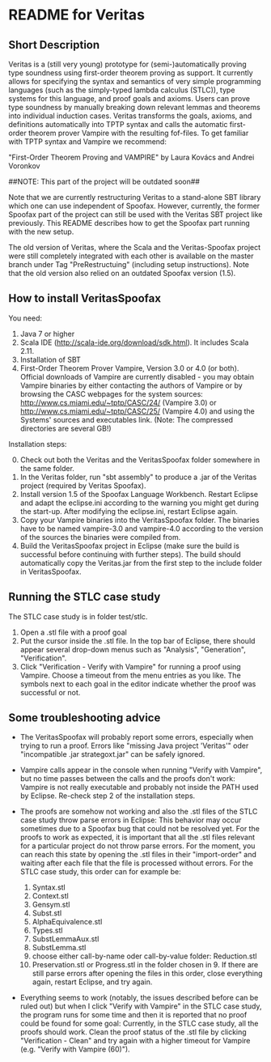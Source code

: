# README for Veritas ###

## Short Description ##

Veritas is a (still very young) prototype for (semi-)automatically proving type soundness using first-order theorem proving as support. It currently allows for specifying the syntax and semantics of very simple programming languages (such as the simply-typed lambda calculus (STLC)), type systems for this language, and proof goals and axioms. Users can prove type soundness by manually breaking down relevant lemmas and theorems into individual induction cases. Veritas transforms the goals, axioms, and definitions automatically into TPTP syntax and calls the automatic  first-order theorem prover Vampire with the resulting fof-files. To get familiar with TPTP syntax and Vampire we recommend:

"First-Order Theorem Proving and VAMPIRE" by Laura Kovács and Andrei Voronkov

##NOTE: This part of the project will be outdated soon##

Note that we are currently restructuring Veritas to a stand-alone SBT library which one can use independent of Spoofax. However, currently, the former Spoofax part of the project can still be used with the Veritas SBT project like previously. This README describes how to get the Spoofax part running with the new setup.

The old version of Veritas, where the Scala and the Veritas-Spoofax project were still completely integrated with each other is available on the master branch under Tag "PreRestructuing" (including setup instructions). Note that the old version also relied on an outdated Spoofax version (1.5).


## How to install VeritasSpoofax ##

You need:

1. Java 7 or higher
2. Scala IDE (http://scala-ide.org/download/sdk.html). It includes Scala 2.11.
3. Installation of SBT
4. First-Order Theorem Prover Vampire, Version 3.0 or 4.0 (or both). Official downloads of Vampire are currently disabled - you may obtain Vampire binaries by either contacting the authors of Vampire or by browsing the CASC webpages for the system sources: http://www.cs.miami.edu/~tptp/CASC/24/ (Vampire 3.0) or http://www.cs.miami.edu/~tptp/CASC/25/ (Vampire 4.0) and using the Systems' sources and executables link. (Note: The compressed directories are several GB!)

Installation steps:

0. Check out both the Veritas and the VeritasSpoofax folder somewhere in the same folder.
1. In the Veritas folder, run "sbt assembly" to produce a .jar of the Veritas project (required by Veritas Spoofax).
2. Install version 1.5 of the Spoofax Language Workbench. Restart Eclipse and adapt the eclipse.ini according to the warning you might get during the start-up. After modifying the eclipse.ini, restart Eclipse again.
3. Copy your Vampire binaries into the VeritasSpoofax folder. The binaries have to be named vampire-3.0 and vampire-4.0 according to the version of the sources the binaries were compiled from.
4. Build the VeritasSpoofax project in Eclipse (make sure the build is successful before continuing with further steps). The build should automatically copy the Veritas.jar from the first step to the include folder in VeritasSpoofax.


## Running the STLC case study ##

The STLC case study is in folder test/stlc.

1. Open a .stl file with a proof goal
2. Put the cursor inside the .stl file. In the top bar of Eclipse, there should appear several drop-down menus such as "Analysis", "Generation", "Verification".
3. Click "Verification - Verify with Vampire" for running a proof using Vampire. Choose a timeout from the menu entries as you like. The symbols next to each goal in the editor indicate whether the proof was successful or not.

## Some troubleshooting advice ##

* The VeritasSpoofax will probably report some errors, especially when trying to run a proof. Errors like "missing Java project 'Veritas'" oder "incompatible .jar strategoxt.jar" can be safely ignored.

* Vampire calls appear in the console when running "Verify with Vampire", but no time passes between the calls and the proofs don't work: Vampire is not really executable and probably not inside the PATH used by Eclipse. Re-check step 2 of the installation steps.

* The proofs are somehow not working and also the .stl files of the STLC case study throw parse errors in Eclipse: This behavior may occur sometimes due to a Spoofax bug that could not be resolved yet. For the proofs to work as expected, it is important that all the .stl files relevant for a particular project do not throw parse errors. For the moment, you can reach this state by opening the .stl files in their "import-order" and waiting after each file that the file is processed without errors. For the STLC case study, this order can for example be:
  1. Syntax.stl
  2. Context.stl
  3. Gensym.stl
  4. Subst.stl
  5. AlphaEquivalence.stl
  6. Types.stl
  7. SubstLemmaAux.stl
  8. SubstLemma.stl
  9. choose either call-by-name oder call-by-value folder: Reduction.stl
  10. Preservation.stl or Progress.stl in the folder chosen in 9.
  If there are still parse errors after opening the files in this order, close everything again, restart Eclipse, and try again.

* Everything seems to work (notably, the issues described before can be ruled out) but when I click "Verify with Vampire" in the STLC case study, the program runs for some time and then it is reported that no proof could be found for some goal: Currently, in the STLC case study, all the proofs should work. Clean the proof status of the .stl file by clicking "Verification - Clean" and try again with a higher timeout for Vampire (e.g. "Verify with Vampire (60)").

